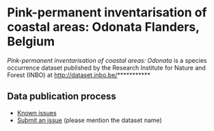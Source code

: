 # Pink-permanent inventarisation of coastal areas: Odonata  Flanders, Belgium

*Pink-permanent inventarisation of coastal areas: Odonata* is a species occurrence dataset published by the Research Institute for Nature and Forest (INBO) at http://dataset.inbo.be/***********

## Data publication process

* [Known issues](https://github.com/LifeWatchINBO/data-publication/labels/pink-odonata-occurrences)
* [Submit an issue](https://github.com/LifeWatchINBO/data-publication/issues/new) (please mention the dataset name)
